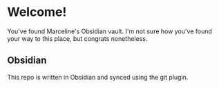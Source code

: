 # Welcome!
You've found Marceline's Obsidian vault. I'm not sure how you've found your way to this place, but congrats nonetheless.

## Obsidian
This repo is written in Obsidian and synced using the git plugin.
